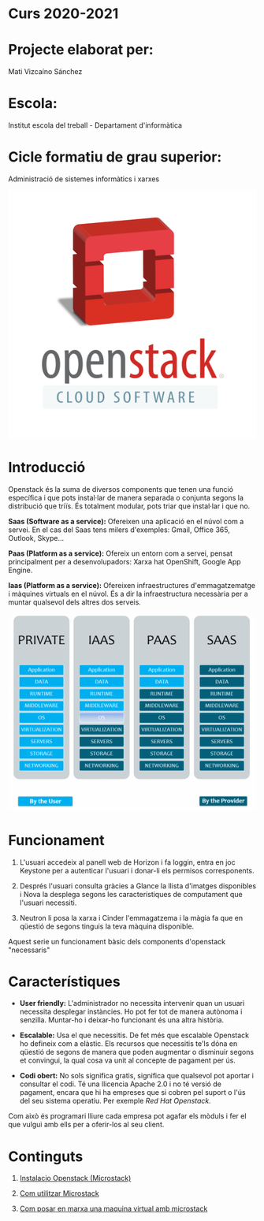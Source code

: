 # Curs 2020-2021
# Projecte elaborat per:
Mati Vizcaíno Sánchez
# Escola:
Institut escola del treball - Departament d'informàtica
# Cicle formatiu de grau superior: 
Administració de sistemes informàtics i xarxes

![image openstack](images/logo_cloud.png)

# Introducció
Openstack és la suma de diversos components que tenen una funció específica i que pots instal·lar de manera separada o conjunta segons la distribució que triïs. És totalment modular, pots triar que instal·lar i que no.

**Saas (Software as a service):** Ofereixen una aplicació en el núvol com a servei. En el cas del Saas tens milers d'exemples: Gmail, Office 365, Outlook, Skype…

**Paas (Platform as a service):** Ofereix un entorn com a servei, pensat principalment per a desenvolupadors: Xarxa hat OpenShift, Google App Engine.

**Iaas (Platform as a service):** Ofereixen infraestructures d'emmagatzematge i màquines virtuals en el núvol. És a dir la infraestructura necessària per a muntar qualsevol dels altres dos serveis.

![infografia](images/infografia.png)

# Funcionament

1. L'usuari accedeix al panell web de Horizon i fa loggin, entra en joc Keystone per a autenticar l'usuari i donar-li els permisos corresponents.

1. Després l'usuari consulta gràcies a Glance la llista d'imatges disponibles i Nova la desplega segons les característiques de computament que l'usuari necessiti.

1. Neutron li posa la xarxa i Cinder l'emmagatzema i la màgia fa que en qüestió de segons tinguis la teva màquina disponible.

Aquest serie un funcionament bàsic dels components d'openstack "necessaris"

# Característiques
* **User friendly:** L'administrador no necessita intervenir quan un usuari necessita desplegar instàncies. Ho pot fer tot de manera autònoma i senzilla. Muntar-ho i deixar-ho funcionant és una altra història.

* **Escalable:** Usa el que necessitis. De fet més que escalable Openstack ho defineix com a elàstic. Els recursos que necessitis te'ls dóna en qüestió de segons de manera que poden augmentar o disminuir segons et convingui, la qual cosa va unit al concepte de pagament per ús.

* **Codi obert:** No sols significa gratis, significa que qualsevol pot aportar i consultar el codi. Té una llicencia Apache 2.0 i no té versió de pagament, encara que hi ha empreses que si cobren pel suport o l'ús del seu sistema operatiu. Per exemple *Red Hat Openstack.*

Com això és programari lliure cada empresa pot agafar els mòduls i fer el que vulgui amb ells per a oferir-los al seu client.


# Continguts

1. [Instalacio Openstack (Microstack)](instalacio.md)

1. [Com utilitzar Microstack](documentacio.md)

1. [Com posar en marxa una maquina virtual amb microstack](demo.md)